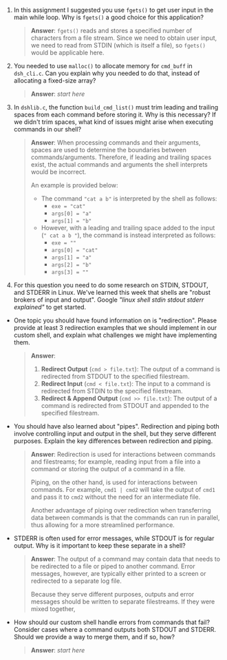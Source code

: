 1. In this assignment I suggested you use `fgets()` to get user input in the main while loop. Why is `fgets()` a good choice for this application?

    > **Answer**:  `fgets()` reads and stores a specified number of characters from a file stream.
    > Since we need to obtain user input, we need to read from STDIN (which is itself a file), so
    > `fgets()` would be applicable here.

2. You needed to use `malloc()` to allocate memory for `cmd_buff` in `dsh_cli.c`. Can you explain why you needed to do that, instead of allocating a fixed-size array?

    > **Answer**:  _start here_


3. In `dshlib.c`, the function `build_cmd_list()` must trim leading and trailing spaces from each command before storing it. Why is this necessary? If we didn't trim spaces, what kind of issues might arise when executing commands in our shell?

    > **Answer**: When processing commands and their arguments, spaces are used to determine the
    > boundaries between commands/arguments. Therefore, if leading and trailing spaces exist, the
    > actual commands and arguments the shell interprets would be incorrect.
    >
    > An example is provided below:
    > - The command `"cat a b"` is interpreted by the shell as follows:
    >   - `exe = "cat"`
    >   - `args[0] = "a"`
    >   - `args[1] = "b"`
    > - However, with a leading and trailing space added to the input (`" cat a b "`), the command
    > is instead interpreted as follows:
    >   - `exe = ""`
    >   - `args[0] = "cat"`
    >   - `args[1] = "a"`
    >   - `args[2] = "b"`
    >   - `args[3] = ""`

4. For this question you need to do some research on STDIN, STDOUT, and STDERR in Linux. We've learned this week that shells are "robust brokers of input and output". Google _"linux shell stdin stdout stderr explained"_ to get started.

- One topic you should have found information on is "redirection". Please provide at least 3 redirection examples that we should implement in our custom shell, and explain what challenges we might have implementing them.

    > **Answer**:
    > 1. **Redirect Output** (`cmd > file.txt`): The output of a command is redirected from STDOUT
    > to the specified filestream.
    > 1. **Redirect Input** (`cmd < file.txt`): The input to a command is redirected from STDIN
    > to the specified filestream.
    > 1. **Redirect & Append Output** (`cmd >> file.txt`): The output of a command is redirected
    > from STDOUT and appended to the specified filestream.


- You should have also learned about "pipes". Redirection and piping both involve controlling input and output in the shell, but they serve different purposes. Explain the key differences between redirection and piping.

    > **Answer**: Redirection is used for interactions between commands and filestreams; for example,
    > reading input from a file into a command or storing the output of a command in a file.
    >
    > Piping, on the other hand, is used for interactions between commands. For example, `cmd1 | cmd2`
    > will take the output of `cmd1` and pass it to `cmd2` without the need for an intermediate file.
    >
    > Another advantage of piping over redirection when transferring data between commands is that
    > the commands can run in parallel, thus allowing for a more streamlined performance.

- STDERR is often used for error messages, while STDOUT is for regular output. Why is it important to keep these separate in a shell?

    > **Answer**: The output of a command may contain data that needs to be redirected to a file or
    > piped to another command. Error messages, however, are typically either printed to a screen or
    > redirected to a separate log file.
    >
    > Because they serve different purposes, outputs and error messages should be written to separate
    > filestreams. If they were mixed together, 

- How should our custom shell handle errors from commands that fail? Consider cases where a command outputs both STDOUT and STDERR. Should we provide a way to merge them, and if so, how?

    > **Answer**:  _start here_